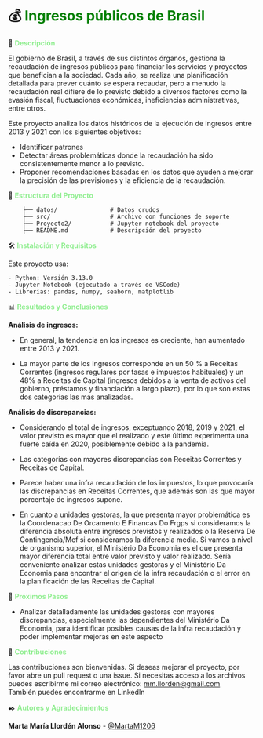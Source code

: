 # :moneybag: <span style="color:Green">**Ingresos públicos de Brasil**</span>

:book: <span style="color:lightgreen">**Descripción**</span>

El gobierno de Brasil, a través de sus distintos órganos, gestiona la recaudación de ingresos públicos para financiar los servicios y proyectos que benefician a la sociedad. Cada año, se realiza una planificación detallada para prever cuánto se espera recaudar, pero a menudo la recaudación real difiere de lo previsto debido a diversos factores como la evasión fiscal, fluctuaciones económicas, ineficiencias administrativas, entre otros.

Este proyecto analiza los datos históricos de la ejecución de ingresos entre 2013 y 2021 con los siguientes objetivos:  
- Identificar patrones  
- Detectar áreas problemáticas donde la recaudación ha sido consistentemente menor a lo previsto.
- Proponer recomendaciones basadas en los datos que ayuden a mejorar la precisión de las previsiones y la eficiencia de la recaudación.
        

:file_folder: <span style="color:lightgreen">**Estructura del Proyecto**</span>


        ├── datos/               # Datos crudos
        ├── src/                 # Archivo con funciones de soporte
        ├── Proyecto2/           # Jupyter notebook del proyecto
        ├── README.md            # Descripción del proyecto
     

🛠️ <span style="color:lightgreen">**Instalación y Requisitos**</span>

Este proyecto usa:

    - Python: Versión 3.13.0
    - Jupyter Notebook (ejecutado a través de VSCode)
    - Librerías: pandas, numpy, seaborn, matplotlib



📊 <span style="color:lightgreen">**Resultados y Conclusiones**</span>

**Análisis de ingresos:**  
 - En general, la tendencia en los ingresos es creciente, han aumentado entre 2013 y 2021.

 - La mayor parte de los ingresos corresponde en un 50 % a Receitas Correntes (ingresos regulares por tasas e impuestos habituales) y un 48% a Receitas de Capital (ingresos debidos a la venta de activos del gobierno, préstamos y financiación a largo plazo), por lo que son estas dos categorías las más analizadas.    

**Análisis de discrepancias:**

- Considerando el total de ingresos, exceptuando 2018, 2019 y 2021, el valor previsto es mayor que el realizado y este último experimenta una fuerte caída en 2020, posiblemente debido a la pandemia. 

- Las categorías con mayores discrepancias son Receitas Correntes y Receitas de Capital.

- Parece haber una infra recaudación de los impuestos, lo que provocaría las discrepancias en Receitas Correntes, que además son las que mayor porcentaje de ingresos supone.

- En cuanto a unidades gestoras, la que presenta mayor problemática es la Coordenacao De Orcamento E Financas Do Frgps si consideramos la diferencia absoluta entre ingresos previstos y realizados o la Reserva De Contingencia/Mef si consideramos la diferencia media. Si vamos a nivel de organismo superior, el Ministério Da Economia es el que presenta mayor diferencia total entre valor previsto y valor realizado. Sería conveniente analizar estas unidades gestoras y el Ministério Da Economia para encontrar el origen de la infra recaudación o el error en la planificación de las Receitas de Capital.



🔄 <span style="color:lightgreen">**Próximos Pasos**</span>

- Analizar detalladamente las unidades gestoras con mayores discrepancias, especialmente las dependientes del Ministério Da Economia, para identificar posibles causas de la infra recaudación y poder implementar mejoras en este aspecto



🤝 <span style="color:lightgreen">**Contribuciones**</span>

Las contribuciones son bienvenidas. Si deseas mejorar el proyecto, por favor abre un pull request o una issue.
Si necesitas acceso a los archivos puedes escribirme mi correo electrónico: mm.llorden@gmail.com  
También puedes encontrarme en LinkedIn


✒️ <span style="color:lightgreen">**Autores y Agradecimientos**</span>

**Marta María Llordén Alonso** - [@MartaM1206](https://github.com/MartaM1206)
     

